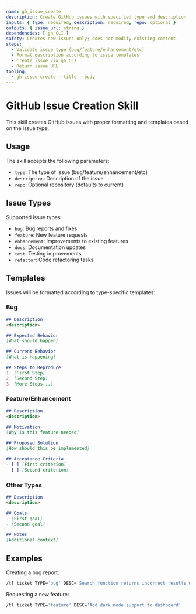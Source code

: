 ```yaml
---
name: gh_issue_create
description: Create GitHub issues with specified type and description
inputs: { type: required, description: required, repo: optional }
outputs: { issue_url: string }
dependencies: [ gh CLI ]
safety: Creates new issues only; does not modify existing content.
steps:
  - Validate issue type (bug/feature/enhancement/etc)
  - Format description according to issue templates
  - Create issue via gh CLI
  - Return issue URL
tooling:
  - gh issue create --title --body
---
```


# GitHub Issue Creation Skill

This skill creates GitHub issues with proper formatting and templates based on the issue type.

## Usage

The skill accepts the following parameters:
- `type`: The type of issue (bug/feature/enhancement/etc)
- `description`: Description of the issue
- `repo`: Optional repository (defaults to current)

## Issue Types

Supported issue types:
- `bug`: Bug reports and fixes
- `feature`: New feature requests
- `enhancement`: Improvements to existing features
- `docs`: Documentation updates
- `test`: Testing improvements
- `refactor`: Code refactoring tasks

## Templates

Issues will be formatted according to type-specific templates:

### Bug
```markdown
## Description
<description>

## Expected Behavior
[What should happen]

## Current Behavior
[What is happening]

## Steps to Reproduce
1. [First Step]
2. [Second Step]
3. [More Steps...]
```

### Feature/Enhancement
```markdown
## Description
<description>

## Motivation
[Why is this feature needed]

## Proposed Solution
[How should this be implemented]

## Acceptance Criteria
- [ ] [First criterion]
- [ ] [Second criterion]
```

### Other Types
```markdown
## Description
<description>

## Goals
- [First goal]
- [Second goal]

## Notes
[Additional context]
```

## Examples

Creating a bug report:
```bash
/tl ticket TYPE='bug' DESC='Search function returns incorrect results when query contains spaces'
```

Requesting a new feature:
```bash
/tl ticket TYPE='feature' DESC='Add dark mode support to dashboard'
```
